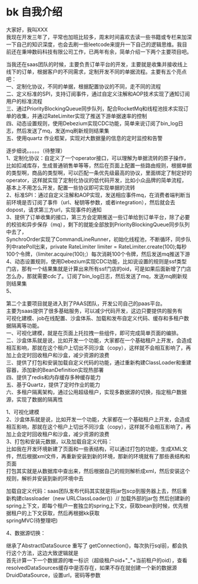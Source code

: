 
# bk 自我介绍

大家好，我叫XXX  
我现在开发三年了，平常也加班比较多，周末时间喜欢去读一些书籍或专栏来加深一下自己的知识深度，也会去刷一些leetcode来提升一下自己的逻辑思维。我目前还在秉坤数码科技有限公司工作，已两年有余，简单介绍一下两个主要项目吧。

当我还在saas团队的时候，主要负责订单平台的开发，主要就是收集并接收线上线下的订单，根据客户的不同需求，定制开发不同的单据流程。主要有五个亮点吧：  
一、定制化协议，不同的单据，根据配置协议的不同，走不同的流程  
二、定义标准的SPI，支持订阅事件，通过自定义注解和AOP技术实现了通知订阅用户的标准流程  
三、通过PriorityBlockingQueue同步队列，配合RocketMq和线程池技术实现订单的收集，并通过RateLimiter实现了推送下游单据速率的控制  
四、动态设置规则，使用Debezium实现CDC功能，简单来说订阅了bin_log日志，然后发送了mq，发送mq刷新规则结果集  
五、使用quartz 作业框架，实现对大数据量的信息的定时监控和告警

逐步细说。。。。。（待整理）  
1、定制化协议：自定义了一个operator接口，可以理解为单据流转的原子操作，比如扣减库存，生成普通销售单等等，然后在页面上配置一些路由规则，根据单据的类型啊，商品的类型啊，可以匹配一条优先级最高的协议，里面绑定了制定好的operator，这样就实现了定制化协议的低代码开发，比如小众品牌的简单流程，基本上不用怎么开发，配置一些协议即可实现单据的流转  
2、标准SPI：通过自定义注解和AOP实现，发送相应事件mq，在消费者端判断当前环境是否订阅了事件（url、秘钥等参数，或者integration），然后就会去dopost，请求第三方url，实现事件的通知  
3、提供了订单收集的接口，第三方会定期推送一些订单给到订单平台，除了必要的校验和异步保存（mq），剩下的就能全部放到PriorityBlockingQueue同步队列中去了，  
SynchroOrder实现了CommandLineRunner，初始化线程池，不断循环，同步队列中ratePoll出来，private RateLimiter limiter = RateLimiter.create(100);每秒100个令牌，（limiter.acquire(100);）每次消耗100个令牌，然后发送mq推送下游  
4、动态设置规则，使用Debezium实现CDC功能，比如说设置的规则是ssf类型门店，那有一个结果集就是计算出来所有ssf门店的oid，可是如果后面新增了门店怎么办，那就需要cdc了。订阅了bin_log日志，然后发送了mq，发送mq刷新规则结果集  
5、

第二个主要项目就是进入到了PAAS团队，开发公司自己的paas平台。  
主要为saas提供了很多基础服务，可以减少代码开发，这边只要提供的服务有  
可视化建模、job在线配置、沙盒体系、加载和发布自定义代码、缓存和多租户数据隔离等功能。  
一、可视化建模，就是在页面上托拉拽一些组件，即可完成简单页面的编排。  
二、沙盒体系就是说，比如开发一个功能，大家都在一个基础租户上开发，会造成相互影响，那就在这个租户上切出不同沙盒（copy），这样就不会相互影响了，再加上会定时回收租户和沙盒，减少资源的浪费  
三、提供了打包和安装加载自定义代码的功能，通过重新构建ClassLoader和重建容器，添加新的BeanDefinition实现热部署  
四、提供了redis和内存缓存多种缓存能力  
五、基于Quartz，提供了定时作业的能力  
六、多租户隔离架构，通过公用超级租户，实现多数据源的切换，指定租户数据源，实现了数据的隔离性

1、可视化建模  
2、沙盒体系就是说，比如开发一个功能，大家都在一个基础租户上开发，会造成相互影响，那就在这个租户上切出不同沙盒（copy），这样就不会相互影响了，再加上会定时回收租户和沙盒，减少资源的浪费  
3、打包和安装元数据，以及加载自定义代码：  
比如我在开发环境新建了页面和一些表结构，可以通过打包的功能，生成XML文件，然后根据xml文件，再重新安装到新的环境，那新的环境就有了那些表结构和页面  
打包其实就是从数据库中查出来，然后根据自己的规则解析成xml，然后安装这个规则，解析并安装到新的环境中去

加载自定义代码：saas团队发布代码其实就是将jar包scp到服务器上去，然后重新构建classloader（new URLClassLoader()）// 加载外部的jar包 然后创建新的spring上下文，即每个租户一套独立的spring上下文，获取bean到时候，优先根据租户的上下文获取，然后再根据kk获取  
springMVC(待整理吧)

4、数据源切换：

继承了AbstractDataSource
重写了 getConnection()，每次执行sql前，都会执行这个方法，这边大致逻辑就是  
首先计算一下一个数据源的唯一标识（超级租户oid+"_"+当前租户的oid），查看resolvedDataSources缓存中是否存在，如果不存在就创建一个新的数据源DruidDataSource，设置url，密码等参数

